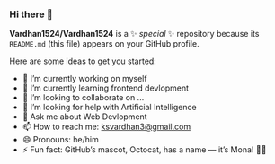 ### Hi there 👋


**Vardhan1524/Vardhan1524** is a ✨ _special_ ✨ repository because its `README.md` (this file) appears on your GitHub profile.

Here are some ideas to get you started:

- 🔭 I’m currently working on myself
- 🌱 I’m currently learning frontend devlopment
- 👯 I’m looking to collaborate on ...
- 🤔 I’m looking for help with Artificial Intelligence
- 💬 Ask me about Web Devlopment
- 📫 How to reach me: ksvardhan3@gmail.com
- 😄 Pronouns: he/him
- ⚡ Fun fact: GitHub’s mascot, Octocat, has a name — it’s Mona! 🐙😸
